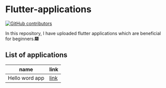 # Flutter-applications
[![GitHub contributors](https://img.shields.io/github/contributors/Naereen/badges.svg)](https://GitHub.com/Naereen/badges/graphs/contributors/)

In this repository, I have uploaded flutter applications which are beneficial for beginners.🎆

## List of applications
name  | link
------------- | -------------
Hello word app  | [link](https://github.com/cherry247/Flutter-applications/tree/master/flutter_application_1)



